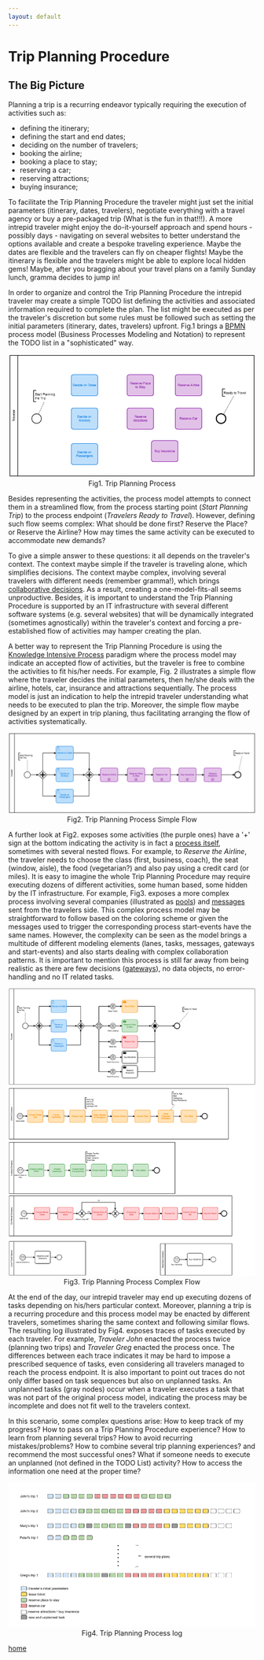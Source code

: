 ```yaml
---
layout: default
---
```


# Trip Planning Procedure


## The Big Picture

Planning a trip is a recurring endeavor typically requiring the execution of activities such as:

 - defining the itinerary;
 - defining the start and end dates;
 - deciding on the number of travelers;
 - booking the airline;
 - booking a place to stay;
 - reserving a car;
 - reserving attractions;
 - buying insurance;

To  facilitate the Trip Planning Procedure the traveler might just set the initial parameters (itinerary, dates, travelers), negotiate everything with a travel agency or buy a pre-packaged trip (What is the fun in that!!!).  A more intrepid traveler might enjoy the do-it-yourself approach and spend hours - possibly days - navigating on several websites to better understand the options available and create a bespoke traveling experience. Maybe the dates are flexible and the travelers can fly on cheaper flights! Maybe the itinerary is flexible and the travelers might be able to explore local hidden gems! Maybe, after you bragging about your travel plans on a family Sunday lunch, gramma decides to jump in!

In order to organize and control the Trip Planning Procedure the intrepid traveler may create a simple TODO list defining the  activities and associated information required to complete the plan.  The list might be executed as per the traveler's discretion but some rules must be followed such as setting the initial parameters (itinerary, dates, travelers) upfront. Fig.1 brings a [BPMN](http://www.bpmn.org/) process model (Business Processes Modeling and Notation) to represent the TODO list in a "sophisticated" way.


<center>
 <img src="tp_bigpicture.png" alt="Trip Planning Process" >
 Fig1. Trip Planning Process
</center>

Besides representing the activities, the process model attempts to connect them in a streamlined flow, from the process starting point (_Start Planning Trip_) to the process endpoint (_Travelers Ready to Travel_). However, defining such flow seems complex: What should be done first? Reserve the Place? or Reserve the Airline? How may times the same activity can be executed to accommodate new demands?


To give a simple answer to these questions: it all depends on the traveler's context. The context maybe simple if the traveler is traveling alone, which simplifies decisions. The context maybe complex, involving several travelers with different needs (remember gramma!), which brings [collaborative decisions](https://pdfs.semanticscholar.org/e513/012a806d70c66b80dfd3dd5d14a2b4efafaa.pdf). As a result, creating a one-model-fits-all seems unproductive. Besides, it is important to understand the Trip Planning Procedure is supported by an IT infrastructure with several different software systems (e.g. several websites) that will be dynamically integrated (sometimes agnostically) within the traveler's context and forcing a pre-established flow of activities may hamper creating the plan.

A better way to represent the Trip Planning Procedure is using the [Knowledge Intensive Process](https://doi.org/10.1007/s13740-014-0038-4) paradigm where the process model may indicate an accepted flow of activities, but the traveler is free to combine the activities to fit his/her needs. For example, Fig. 2 illustrates a simple flow where the traveler decides the initial parameters, then he/she deals with the airline, hotels, car, insurance and attractions sequentially. The process model is just an indication to help the intrepid traveler understanding what needs to be executed to plan the trip. Moreover, the simple flow maybe designed by an expert in trip planing, thus facilitating arranging the flow of activities systematically.

<center>
 <img src="tp_simpleflow.png" alt="Trip Planning Process" >
 Fig2. Trip Planning Process Simple Flow
</center>


A further look at Fig2. exposes some activities (the purple ones) have a '+' sign at the bottom indicating the activity is in fact a [process itself](https://camunda.com/bpmn/reference/#activities-subprocess), sometimes with several nested flows. For example, to _Reserve the Airline_, the traveler needs to choose the class (first, business, coach), the seat (window, aisle), the food (vegetarian?) and also pay using a credit card (or miles). It is easy to imagine the whole Trip Planning Procedure may require executing dozens of different activities, some human based, some hidden by the IT infrastructure. For example, Fig3. exposes a more complex process involving several companies (illustrated as [pools](https://camunda.com/bpmn/reference/#participants-pool)) and [messages](https://camunda.com/bpmn/reference/#events-message) sent from the travelers side. This complex process model may be straightforward to follow based on the coloring scheme or given the  messages used to trigger the corresponding process start-events have the same names. However, the  complexity can be seen as the model brings a multitude of different modeling elements (lanes, tasks, messages, gateways and start-events) and also starts dealing with complex collaboration patterns. It is important to mention this process is still far away from being realistic as there are few decisions ([gateways](https://camunda.com/bpmn/reference/#gateways-data-based-exclusive-gateways)), no data objects, no error-handling and no IT related tasks.   

<center>
 <img src="tp_complexflow.png" alt="Trip Planning Process" >
 Fig3. Trip Planning Process Complex Flow
</center>

At the end of the day, our intrepid traveler may end up executing dozens of tasks depending on his/hers particular context. Moreover, planning a trip is a recurring procedure and this process model may be enacted by different travelers, sometimes sharing the same context and following similar flows. The resulting log illustrated by Fig4. exposes traces of tasks executed by each traveler. For example, _Traveler John_ enacted the process twice (planning two trips) and _Traveler Greg_ enacted the process once. The differences between each trace indicates it may be hard to impose a prescribed sequence of tasks, even considering all travelers managed to reach the process endpoint. It is also important to point out traces do not only differ based on task sequences but also on unplanned tasks. An unplanned tasks (gray nodes) occur when a traveler executes a task that was not part of the original process model, indicating the process may be incomplete and does not fit well to the travelers context.

In this scenario, some complex questions arise: How to keep track of my progress?  How to pass on a Trip Planning Procedure experience? How to learn from planning several trips? How to avoid recurring mistakes/problems? How to combine several trip planning experiences? and recommend the most successful ones? What if someone needs to execute an unplanned (not defined in the TODO List) activity? How to access the information one need at the proper time?

<center>
 <img src="trip_log.png" alt="Trip Planning Process" >
 Fig4. Trip Planning Process log
</center>


[home](../index.html)
